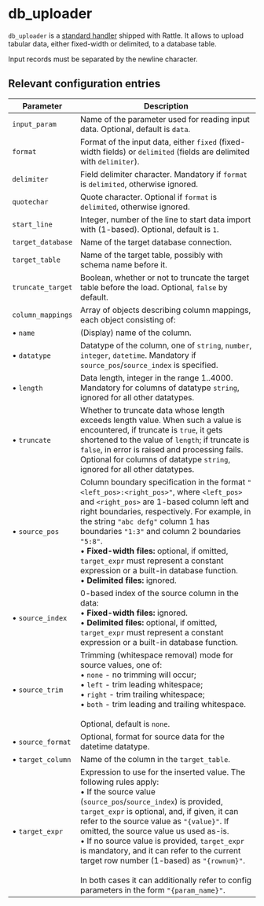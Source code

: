 # db_uploader

`db_uploader` is a [standard handler](index.md) shipped with Rattle. It allows to upload tabular data, either fixed-width or delimited, to a database table.

Input records must be separated by the newline character.

## Relevant configuration entries

| Parameter       | Description                                                                                        |
|-----------------|----------------------------------------------------------------------------------------------------|
|`input_param`    |Name of the parameter used for reading input data. Optional, default is `data`.|
|`format`         |Format of the input data, either `fixed` (fixed-width fields) or `delimited` (fields are delimited with `delimiter`).|
|`delimiter`      |Field delimiter character. Mandatory if `format` is `delimited`, otherwise ignored.|
|`quotechar`      |Quote character. Optional if `format` is `delimited`, otherwise ignored.|
|`start_line`     |Integer, number of the line to start data import with (1-based). Optional, default is `1`.|
|`target_database`|Name of the target database connection.|
|`target_table`   |Name of the target table, possibly with schema name before it.|
|`truncate_target`|Boolean, whether or not to truncate the target table before the load. Optional, `false` by default.|
|`column_mappings`|Array of objects describing column mappings, each object consisting of:|
|• `name`         |(Display) name of the column.|
|• `datatype`     |Datatype of the column, one of `string`, `number`, `integer`, `datetime`. Mandatory if `source_pos`/`source_index` is specified.|
|• `length`       |Data length, integer in the range 1..4000. Mandatory for columns of datatype `string`, ignored for all other datatypes.|
|• `truncate`     |Whether to truncate data whose length exceeds length value. When such a value is encountered, if truncate is `true`, it gets shortened to the value of `length`; if truncate is `false`, in error is raised and processing fails. Optional for columns of datatype `string`, ignored for all other datatypes. |
|• `source_pos`   |Column boundary specification in the format `"<left_pos>:<right_pos>"`, where `<left_pos>` and `<right_pos>` are 1-based column left and right boundaries, respectively. For example, in the string `"abc defg"` column 1 has boundaries `"1:3"` and column 2 boundaries `"5:8"`.<br>• **Fixed-width files:** optional, if omitted, `target_expr` must represent a constant expression or a built-in database function.<br>• **Delimited files:** ignored.|
|• `source_index` |0-based index of the source column in the data:<br>• **Fixed-width files:** ignored.<br>• **Delimited files:** optional, if omitted, `target_expr` must represent a constant expression or a built-in database function.|
|• `source_trim`  |Trimming (whitespace removal) mode for source values, one of:<br>• `none` - no trimming will occur;<br>• `left` - trim leading whitespace;<br>• `right` - trim trailing whitespace;<br>• `both` - trim leading and trailing whitespace.<br><br>Optional, default is `none`.|
|• `source_format`|Optional, format for source data for the datetime datatype.|
|• `target_column`|Name of the column in the `target_table`.|
|• `target_expr`  |Expression to use for the inserted value. The following rules apply:<br>• If the source value (`source_pos`/`source_index`) is provided, `target_expr` is optional, and, if given, it can refer to the source value as `"{value}"`. If omitted, the source value us used as-is.<br>• If no source value is provided, `target_expr` is mandatory, and it can refer to the current target row number (1-based) as `"{rownum}"`.<br><br>In both cases it can additionally refer to config parameters in the form `"{param_name}"`.|
